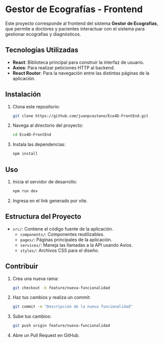 # **Gestor de Ecografías - Frontend**

Este proyecto corresponde al frontend del sistema **Gestor de Ecografías**, que permite a doctores y pacientes interactuar con el sistema para gestionar ecografías y diagnósticos.

## **Tecnologías Utilizadas**
- **React**: Biblioteca principal para construir la interfaz de usuario.
- **Axios**: Para realizar peticiones HTTP al backend.
- **React Router**: Para la navegación entre las distintas páginas de la aplicación.

## **Instalación**

1. Clona este repositorio:
   ```bash
   git clone https://github.com/juanpcastano/Eco4D-FrontEnd.git
   ```

2. Navega al directorio del proyecto:
   ```bash
   cd Eco4D-FrontEnd
   ```

3. Instala las dependencias:
   ```bash
   npm install
   ```

## **Uso**

1. Inicia el servidor de desarrollo:
   ```bash
   npm run dev
   ```
2. Ingresa en el link generado por vite.

## **Estructura del Proyecto**
- `src/`: Contiene el código fuente de la aplicación.
  - `components/`: Componentes reutilizables.
  - `pages/`: Páginas principales de la aplicación.
  - `services/`: Maneja las llamadas a la API usando Axios.
  - `styles/`: Archivos CSS para el diseño.

## **Contribuir**
1. Crea una nueva rama:
   ```bash
   git checkout -b feature/nueva-funcionalidad
   ```

2. Haz tus cambios y realiza un commit:
   ```bash
   git commit -m "Descripción de la nueva funcionalidad"
   ```

3. Sube tus cambios:
   ```bash
   git push origin feature/nueva-funcionalidad
   ```

4. Abre un Pull Request en GitHub.